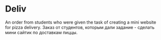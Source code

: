 # Deliv
An order from students who were given the task of creating a mini website for pizza delivery. Заказ от студентов, которым дали задание - сделать мини сайтик по доставкам пиццы.  
